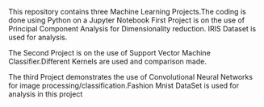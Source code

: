 This repository contains three Machine Learning Projects.The coding is done using Python on a Jupyter Notebook
First Project is on the use of Principal Component Analysis for Dimensionality reduction. IRIS Dataset is used for analysis.

The Second Project is on the use of Support Vector Machine Classifier.Different Kernels are used and comparison made.

The third Project demonstrates the use of Convolutional Neural Networks for image processing/classification.Fashion Mnist DataSet is used 
for analysis in this project
